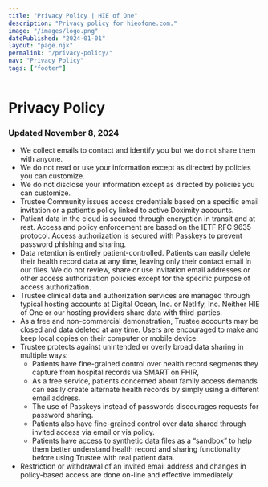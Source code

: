 ```yaml
---
title: "Privacy Policy | HIE of One"
description: "Privacy policy for hieofone.com."
image: "/images/logo.png"
datePublished: "2024-01-01"
layout: "page.njk"
permalink: "/privacy-policy/"
nav: "Privacy Policy"
tags: ["footer"]
---
```


# Privacy Policy

### Updated November 8, 2024

- We collect emails to contact and identify you but we do not share them with anyone.
- We do not read or use your information except as directed by policies you can customize.
- We do not disclose your information except as directed by policies you can customize.
- Trustee Community issues access credentials based on a specific email invitation or a patient’s policy linked to active Doximity accounts.
- Patient data in the cloud is secured through encryption in transit and at rest. Access and policy enforcement are based on the IETF RFC 9635 protocol. Access authorization is secured with Passkeys to prevent password phishing and sharing.
- Data retention is entirely patient-controlled. Patients can easily delete their health record data at any time, leaving only their contact email in our files. We do not review, share or use invitation email addresses or other access authorization policies except for the specific purpose of access authorization.
- Trustee clinical data and authorization services are managed through typical hosting accounts at Digital Ocean, Inc. or Netlify, Inc. Neither HIE of One or our hosting providers share data with third-parties.
- As a free and non-commercial demonstration, Trustee accounts may be closed and data deleted at any time. Users are encouraged to make and keep local copies on their computer or mobile device.
- Trustee protects against unintended or overly broad data sharing in multiple ways:
  - Patients have fine-grained control over health record segments they capture from hospital records via SMART on FHIR,
  - As a free service, patients concerned about family access demands can easily create alternate health records by simply using a different email address.
  - The use of Passkeys instead of passwords discourages requests for password sharing.
  - Patients also have fine-grained control over data shared through invited access via email or via policy.
  - Patients have access to synthetic data files as a “sandbox” to help them better understand health record and sharing functionality before using Trustee with real patient data.
- Restriction or withdrawal of an invited email address and changes in policy-based access are done on-line and effective immediately.
